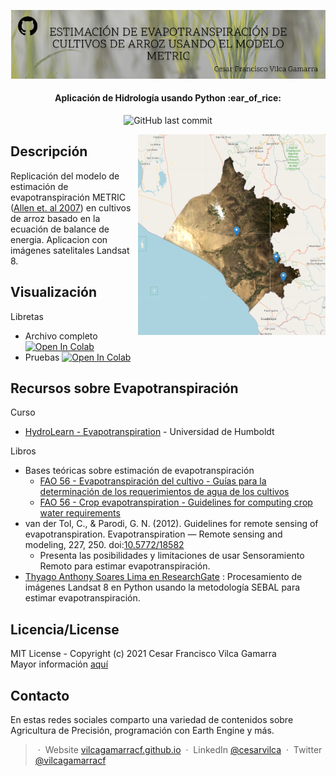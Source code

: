 <p align='center'>
   <img src="figures/Github Cover - METRIC.png" alt="Github Cover - METRIC"/>
</p>

<h4 align="center"> Aplicación de Hidrología usando Python :ear_of_rice: </h4>

<p align='center'>
   <img src="https://img.shields.io/github/last-commit/vilcagamarracf/Inv_arroz_METRIC?style=flat-square" alt="GitHub last commit"/>
</p>


<img src="figures/Region_of_Interest.PNG" alt="Zona de trabajo" align='right' width=300/>

## Descripción 
Replicación del modelo de estimación de evapotranspiración METRIC ([Allen et. al 2007](https://www.researchgate.net/publication/228615269_Satellite-Based_Energy_Balance_for_Mapping_Evapotranspiration_With_Internalized_Calibration_METRIC_-_Model)) en cultivos de arroz basado en la ecuación de balance de energia.
Aplicacion con imágenes satelitales Landsat 8.

## Visualización
Libretas 
- Archivo completo <a href="https://colab.research.google.com/github/vilcagamarracf/Inv_arroz_METRIC/blob/main/files/Inv_Arroz_METRIC.ipynb" target="_parent"><img src="https://colab.research.google.com/assets/colab-badge.svg" alt="Open In Colab"/></a>
- Pruebas <a href="https://colab.research.google.com/github/vilcagamarracf/Inv_arroz_METRIC/blob/main/files/Inv_Arroz_METRIC_Pruebas.ipynb" target="_parent"><img src="https://colab.research.google.com/assets/colab-badge.svg" alt="Open In Colab"/></a>

## Recursos sobre Evapotranspiración

Curso
- [HydroLearn - Evapotranspiration](https://edx.hydrolearn.org/courses/course-v1:HumboldtState+ENGR440+2020_Fall/about) - Universidad de Humboldt

Libros
- Bases teóricas sobre estimación de evapotranspiración
   - [FAO 56 - Evapotranspiración del cultivo - Guías para la determinación de los requerimientos de agua de los cultivos](https://www.fao.org/3/x0490s/x0490s00.htm)
   - [FAO 56 - Crop evapotranspiration - Guidelines for computing crop water requirements](https://www.fao.org/3/X0490E/x0490e00.htm)
- van der Tol, C., & Parodi, G. N. (2012). Guidelines for remote sensing of evapotranspiration. Evapotranspiration — Remote sensing and modeling, 227, 250. doi:[10.5772/18582](https://www.intechopen.com/chapters/26107)
   - Presenta las posibilidades y limitaciones de usar Sensoramiento Remoto para estimar evapotranspiración. 
- [Thyago Anthony Soares Lima en ResearchGate](https://www.researchgate.net/publication/348906683_SEBAL_for_LANDSAT_8_Python) : Procesamiento de imágenes Landsat 8 en Python usando la metodología SEBAL para estimar evapotranspiración.

## Licencia/License
MIT License - Copyright (c) 2021 Cesar Francisco Vilca Gamarra \
Mayor información [aquí](https://github.com/vilcagamarracf/Inv_arroz_METRIC/blob/main/LICENSE)


## Contacto
En estas redes sociales comparto una variedad de contenidos sobre Agricultura de Precisión, programación con Earth Engine y más.

> &nbsp;&middot;&nbsp; Website [vilcagamarracf.github.io](https://vilcagamarracf.github.io/) &nbsp;&middot;&nbsp;
> LinkedIn [@cesarvilca](https://www.linkedin.com/in/cesarvilca/) &nbsp;&middot;&nbsp;
> Twitter [@vilcagamarracf](https://twitter.com/vilcagamarracf)
